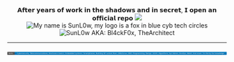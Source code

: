 <!--
**SunL0w/SunL0w** is my ✨ profile presentation ✨ repository.
-->

<p align="center">
𝗔𝗳𝘁𝗲𝗿 𝘆𝗲𝗮𝗿𝘀 𝗼𝗳 𝘄𝗼𝗿𝗸 𝗶𝗻 𝘁𝗵𝗲 𝘀𝗵𝗮𝗱𝗼𝘄𝘀 𝗮𝗻𝗱 𝗶𝗻 𝘀𝗲𝗰𝗿𝗲𝘁, 𝗜 𝗼𝗽𝗲𝗻 𝗮𝗻 𝗼𝗳𝗳𝗶𝗰𝗶𝗮𝗹 𝗿𝗲𝗽𝗼


<a href="https://www.facebook.com/groups/whackersassociation/" alt="WHA Link">
<img src="https://img.shields.io/badge/JOIN%20%3A-World's%20Hackers%20Association%20--%20WHA-blue" /></a>

<img src="https://github.com/SunL0w/SunL0w/blob/main/.SunL0w.png" alt="My name is SunL0w, my logo is a fox in blue cyb tech circles"/>
<img src="https://img.shields.io/badge/AKA%20%3A-Bl4ckF0x%2C%20TheArchitect-blue" alt="SunL0w AKA:  Bl4ckF0x, TheArchitect"/>
</p>

---

<img src="https://github.com/SunL0w/SunL0w/blob/main/.SunL0w-Skills.svg" alt="My skills: Cybersecurity, Telecommunications, Electronics basics, Embedded systems, Smartphones, Building SP custom Rom, GNU/Linux, BSD, Programming, Design, UI/UX, Algorithms, Sys Admin, DevOps, Web3, And more. I'm thirsty for knowledge"/>
</p>


